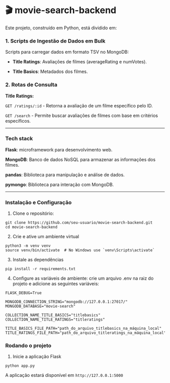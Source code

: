# 🎬 movie-search-backend

Este projeto, construído em Python, está dividido em:

### 1. Scripts de Ingestão de Dados em Bulk
Scripts para carregar dados em formato TSV no MongoDB:

- **Title Ratings**: Avaliações de filmes (averageRating e numVotes).

- **Title Basics**: Metadados dos filmes.


### 2. Rotas de Consulta
**Title Ratings:**

`GET /ratings/:id` - Retorna a avaliação de um filme específico pelo ID.

`GET /search` - Permite buscar avaliações de filmes com base em critérios específicos.


---


### Tech stack
**Flask**: microframework para desenvolvimento web.

**MongoDB**: Banco de dados NoSQL para armazenar as informações dos filmes.

**pandas**: Biblioteca para manipulação e análise de dados.

**pymongo**: Biblioteca para interação com MongoDB.


---


### Instalação e Configuração

1. Clone o repositório:

```
git clone https://github.com/seu-usuario/movie-search-backend.git
cd movie-search-backend
```

2. Crie e ative um ambiente virtual

```
python3 -m venv venv
source venv/bin/activate  # No Windows use `venv\Scripts\activate`
```


3. Instale as dependências
```
pip install -r requirements.txt
```

4. Configure as variáveis de ambiente: crie um arquivo .env na raiz do projeto e adicione as seguintes variáveis:

```
FLASK_DEBUG=True

MONGODB_CONNECTION_STRING="mongodb://127.0.0.1:27017/"
MONGODB_DATABASE="movie-search"

COLLECTION_NAME_TITLE_BASICS="titlebasics"
COLLECTION_NAME_TITLE_RATINGS="titleratings"

TITLE_BASICS_FILE_PATH="path_do_arquivo_titlebasics_na_máquina_local"
TITLE_RATINGS_FILE_PATH="path_do_arquivo_titleratings_na_máquina_local"

```

### Rodando o projeto

1. Inicie a aplicação Flask

```
python app.py
```

A aplicação estará disponível em `http://127.0.0.1:5000`

